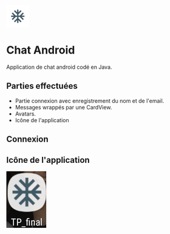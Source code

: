 ![Simplon.co](https://github.com/MarineDurand/tp-android/blob/master/app/src/main/res/mipmap-hdpi/ic_ac_unit.png)
# Chat Android
Application de chat android codé en Java.

## Parties effectuées
* Partie connexion avec enregistrement du nom et de l'email.
* Messages wrappés par une CardView.
* Avatars.
* Icône de l'application

## Connexion 

## Icône de l'application
![Simplon.co](https://github.com/MarineDurand/tp-android/blob/master/25181584_887548898081003_2090576160_n.png)
